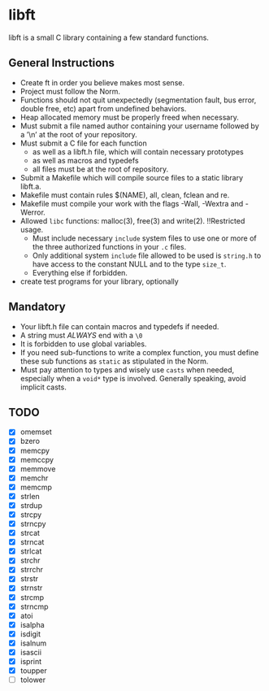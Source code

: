 # libft

libft is a small C library containing a few standard functions.

## General Instructions

- Create ft in order you believe makes most sense.
- Project must follow the Norm.
- Functions should not quit unexpectedly (segmentation fault, bus error, double
free, etc) apart from undefined behaviors.
- Heap allocated memory must be properly freed when necessary.
- Must submit a file named author containing your username followed by a ’\n’
at the root of your repository.
- Must submit a C file for each function 
  - as well as a libft.h file, which will contain necessary prototypes 
  - as well as macros and typedefs
  - all files must be at the root of repository.
- Submit a Makefile which will compile source files to a static library libft.a.
- Makefile must contain rules $(NAME), all, clean, fclean and re.
- Makefile must compile your work with the flags -Wall, -Wextra and -Werror.
- Allowed `libc` functions: malloc(3), free(3) and write(2). !!Restricted usage.
  - Must include necessary `include` system files to use one or more of the 
  three authorized functions in your `.c` files.
  - Only additional system `include` file allowed to be  used is `string.h` 
  to have access to the constant NULL and to the type `size_t`.
  - Everything else if forbidden.
- create test programs for your library, optionally

## Mandatory

- Your libft.h file can contain macros and typedefs if needed.
- A string must *ALWAYS* end with a `\0`
- It is forbidden to use global variables.
- If you need sub-functions to write a complex function, you must define these 
sub functions as `static` as stipulated in the Norm.
- Must pay attention to types and wisely use `casts` when needed, especially 
when a `void*` type is involved. Generally speaking, avoid implicit casts.

## TODO

 - [x] omemset
 - [x] bzero
 - [x] memcpy
 - [x] memccpy
 - [x] memmove
 - [x] memchr
 - [x] memcmp
 - [x] strlen
 - [x] strdup
 - [x] strcpy
 - [x] strncpy
 - [x] strcat
 - [x] strncat
 - [x] strlcat
 - [x] strchr
 - [x] strrchr
 - [x] strstr
 - [x] strnstr
 - [x] strcmp
 - [x] strncmp
 - [x] atoi
 - [x] isalpha
 - [x] isdigit
 - [x] isalnum
 - [x] isascii
 - [x] isprint
 - [x] toupper
 - [ ] tolower
